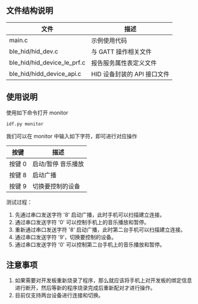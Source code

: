 ## 文件结构说明

| 文件                        | 描述                        |
| --------------------------- | --------------------------- |
| main.c                      | 示例使用代码                |
| ble_hid/hid_dev.c           | 与 GATT 操作相关文件        |
| ble_hid/hid_device_le_prf.c | 报告服务属性表定义文件      |
| ble_hid/hidd_device_api.c   | HID 设备封装的 API 接口文件 |

## 使用说明

使用如下命令打开 monitor

```sh
idf.py monitor
```

我们可以在 monitor 中输入如下字符，即可进行对应操作

| 按键   | 描述               |
| ------ | ------------------ |
| 按键 0 | 启动/暂停 音乐播放 |
| 按键 8 | 启动广播           |
| 按键 9 | 切换要控制的设备   |

测试过程：

1. 先通过串口发送字符 '8' 启动广播，此时手机可以扫描建立连接。
2. 通过串口发送字符 '0' 可以控制手机上的音乐播放和暂停。
3. 重新通过串口发送字符 '8' 启动广播，此时第二台手机可以扫描建立连接。
4. 通过串口发送字符 '9'，切换要控制的设备。
5. 通过串口发送字符 '0' 可以控制第二台手机上的音乐播放和暂停。

## 注意事项

1. 如果需要对开发板重新烧录了程序，那么就应该将手机上对开发板的绑定信息进行断开，然后等新的程序烧录完成后重新配对才进行操作。
2. 目前仅支持两台设备进行连接和切换。